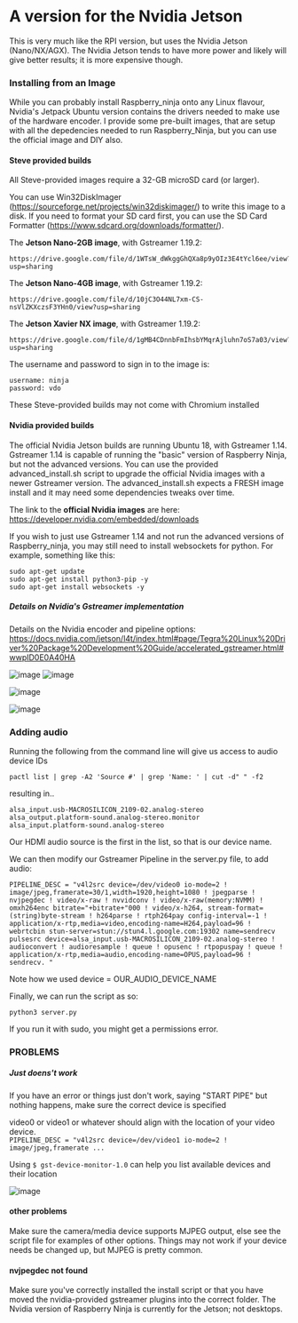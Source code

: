 # A version for the Nvidia Jetson

This is very much like the RPI version, but uses the Nvidia Jetson (Nano/NX/AGX).  The Nvidia Jetson tends to have more power and likely will give better results; it is more expensive though.

### Installing from an Image

While you can probably install Raspberry_ninja onto any Linux flavour, Nvidia's Jetpack Ubuntu version contains the drivers needed to make use of the hardware encoder. I provide some pre-built images, that are setup with all the depedencies needed to run Raspberry_Ninja, but you can use the official image and DIY also.



#### Steve provided builds

All Steve-provided images require a 32-GB microSD card (or larger).

You can use Win32DiskImager (https://sourceforge.net/projects/win32diskimager/) to write this image to a disk.  If you need to format your SD card first, you can use the SD Card Formatter (https://www.sdcard.org/downloads/formatter/).

The **Jetson Nano-2GB image**, with Gstreamer 1.19.2:
```
https://drive.google.com/file/d/1WTsW_dWkggGhQXa8p9yOIz3E4tYcl6ee/view?usp=sharing
```

The **Jetson Nano-4GB image**, with Gstreamer 1.19.2:
```
https://drive.google.com/file/d/10jC3O44NL7xm-CS-nsVlZKXczsF3YHn0/view?usp=sharing
```

The **Jetson Xavier NX image**, with Gstreamer 1.19.2:
```
https://drive.google.com/file/d/1gMB4CDnnbFmIhsbYMqrAjluhn7oS7a03/view?usp=sharing
```

The username and password to sign in to the image is:
```
username: ninja
password: vdo
```
These Steve-provided builds may not come with Chromium installed

#### Nvidia provided builds

The official Nvidia Jetson builds are running Ubuntu 18, with Gstreamer 1.14.  Gstreamer 1.14 is capable of running the "basic" version of Raspberry Ninja, but not the advanced versions. You can use the provided advanced_install.sh script to upgrade the official Nvidia images with a newer Gstreamer version.  The advanced_install.sh expects a FRESH image install and it may need some dependencies tweaks over time.

The link to the **official Nvidia images** are here: https://developer.nvidia.com/embedded/downloads

If you wish to just use Gstreamer 1.14 and not run the advanced versions of Raspberry_ninja, you may still need to install websockets for python.  For example, something like this:
```
sudo apt-get update
sudo apt-get install python3-pip -y
sudo apt-get install websockets -y
```

##### Details on Nvidia's Gstreamer implementation

Details on the Nvidia encoder and pipeline options:
https://docs.nvidia.com/jetson/l4t/index.html#page/Tegra%20Linux%20Driver%20Package%20Development%20Guide/accelerated_gstreamer.html#wwpID0E0A40HA

![image](https://user-images.githubusercontent.com/2575698/127804981-22787b8f-53c2-4e0d-b3ff-d768be597536.png) ![image](https://user-images.githubusercontent.com/2575698/127804578-c949f689-9bfb-409f-8c6f-6f23ff338abb.png)

![image](https://user-images.githubusercontent.com/2575698/127804472-073ce656-babc-450a-a7a5-754493ad1fd8.png)

![image](https://user-images.githubusercontent.com/2575698/127804558-1560ad4d-6c2a-4791-92ca-ca50d2eacc2d.png)

### Adding audio

Running the following from the command line will give us access to audio device IDs
 ```
 pactl list | grep -A2 'Source #' | grep 'Name: ' | cut -d" " -f2
 ```
 resulting in..
```
alsa_input.usb-MACROSILICON_2109-02.analog-stereo
alsa_output.platform-sound.analog-stereo.monitor
alsa_input.platform-sound.analog-stereo
```
Our HDMI audio source is the first in the list, so that is our device name.

We can then modify our Gstreamer Pipeline in the server.py file, to add audio:
```
PIPELINE_DESC = "v4l2src device=/dev/video0 io-mode=2 ! image/jpeg,framerate=30/1,width=1920,height=1080 ! jpegparse ! nvjpegdec ! video/x-raw ! nvvidconv ! video/x-raw(memory:NVMM) ! omxh264enc bitrate="+bitrate+"000 ! video/x-h264, stream-format=(string)byte-stream ! h264parse ! rtph264pay config-interval=-1 ! application/x-rtp,media=video,encoding-name=H264,payload=96 ! webrtcbin stun-server=stun://stun4.l.google.com:19302 name=sendrecv pulsesrc device=alsa_input.usb-MACROSILICON_2109-02.analog-stereo ! audioconvert ! audioresample ! queue ! opusenc ! rtpopuspay ! queue ! application/x-rtp,media=audio,encoding-name=OPUS,payload=96 ! sendrecv. "
```
Note how we used device = OUR_AUDIO_DEVICE_NAME

Finally, we can run the script as so:
```
python3 server.py
```
If you run it with sudo, you might get a permissions error.

### PROBLEMS

##### Just doens't work

If you have an error or things just don't work, saying "START PIPE" but nothing happens, make sure the correct device is specified

video0 or video1 or whatever should align with the location of your video device.  
```PIPELINE_DESC = "v4l2src device=/dev/video1 io-mode=2 ! image/jpeg,framerate ...```

Using ```$ gst-device-monitor-1.0``` can help you list available devices and their location

![image](https://user-images.githubusercontent.com/2575698/128388731-335aaf3d-5f31-4185-b9f2-b7b8fe748d6b.png)

#### other problems

Make sure the camera/media device supports MJPEG output, else see the script file for examples of other options.  Things may not work if your device needs be changed up, but MJPEG is pretty common.

#### nvjpegdec not found

Make sure you've correctly installed the install script or that you have moved the nvidia-provided gstreamer plugins into the correct folder. The Nvidia version of Raspberry Ninja is currently for the Jetson; not desktops.
